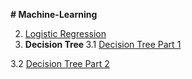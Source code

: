**# Machine-Learning**

2. <a href="https://www.analyticsvidhya.com/blog/2021/08/conceptual-understanding-of-logistic-regression-for-data-science-beginners/">Logistic Regression</a>
3. <b> Decision Tree </b>
3.1 <a href="https://www.analyticsvidhya.com/blog/2020/10/all-about-decision-tree-from-scratch-with-python-implementation/">Decision Tree Part 1</a>

3.2 <a href="https://www.kaggle.com/code/prashant111/decision-tree-classifier-tutorial">Decision Tree Part 2</a>
